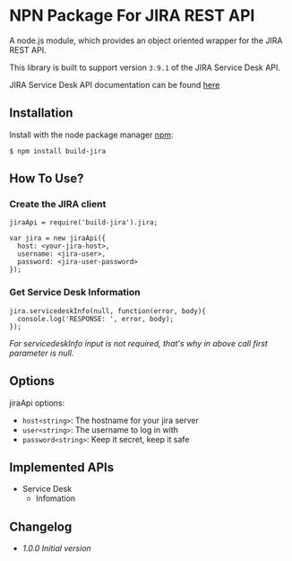 # NPN Package For JIRA REST API

A node.js module, which provides an object oriented wrapper for the JIRA REST API.

This library is built to support version `3.9.1` of the JIRA Service Desk API.

JIRA Service Desk API documentation can be found [here](https://docs.atlassian.com/jira-servicedesk/REST/3.9.1/)

## Installation

Install with the node package manager [npm](http://npmjs.org):

```
$ npm install build-jira
```

## How To Use?

### Create the JIRA client

```
jiraApi = require('build-jira').jira;

var jira = new jiraApi({
  host: <your-jira-host>,
  username: <jira-user>,
  password: <jira-user-password>
});
```

### Get Service Desk Information

```
jira.servicedeskInfo(null, function(error, body){
  console.log('RESPONSE: ', error, body);
});
```
_For servicedeskInfo input is not required, that's why in above call first parameter is null._

## Options

jiraApi options: <!-- * `protocol<string>`: Typically 'http:' or 'https:' -->

- `host<string>`: The hostname for your jira server
- `user<string>`: The username to log in with
- `password<string>`: Keep it secret, keep it safe

## Implemented APIs

- Service Desk
  - Infomation

## Changelog

- _1.0.0 Initial version_
